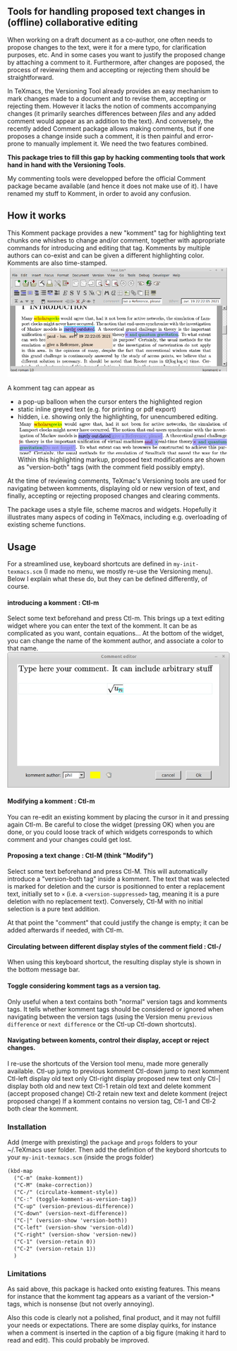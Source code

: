 ## Tools for handling proposed text changes in (offline) collaborative editing

When working on a draft document as a co-author, one often needs to propose changes to the text, were it for a mere typo,
for clarification purposes, etc. And in some cases you want to justify the proposed change by attaching a comment to it.
Furthermore, after changes are poposed, the process of reviewing them and accepting or rejecting them should be straightforward.

In TeXmacs, the Versioning Tool already provides an easy mechanism to mark changes made to
a document and to revise them, accepting or rejecting them. However it lacks the notion of comments accompanying changes
(it primarily searches differences between _files_ and any added comment would appear as an addition to the text). And
conversely, the recently added Comment package allows making comments, but if one proposes a
change inside such a comment, it is then painful and error-prone to manually implement it. We need the two features combined. 

**This package tries to fill this gap by hacking commenting tools that work hand in hand with the Versioning Tools**.

My commenting tools were developped before the official Comment package became available (and hence it does not make use of it). I have renamed my stuff to Komment, in order to avoid any confusion.

## How it works
This Komment package provides a new "komment" tag for highlighting text chunks one whishes to change and/or comment, together with appropriate commands for introducing and editing that tag. Komments by multiple authors can co-exist and can be given a different highlighting color. Komments are also time-stamped.
![screenshot1](./balloon_display.png "changes proposed by two co-authors") 

A komment tag can appear as
 - a pop-up balloon when the cursor enters the highlighted region
 - static inline greyed text (e.g. for printing or pdf export)
 - hidden, i.e. showing only the highlighting, for unencumbered editing.
![inline](./inline_display.png  "inline display")
Within this highlighting markup, proposed text modifications are shown as "version-both" tags (with the comment field possibly empty).

At the time of reviewing comments, TeXmac's Versioning tools are used for navigating between komments,
displaying old or new version of text, and finally, accepting or rejecting proposed changes and clearing comments.

The package uses a style file, scheme macros and widgets. Hopefully it illustrates many aspecs of coding in TeXmacs, including e.g. overloading of existing scheme functions.

## Usage
For a streamlined use, keyboard shortcuts are defined in `my-init-texmacs.scm` (I made no menu, we mostly re-use the Versioning menu).
Below I explain what these do, but they can be defined differently, of course.

#### introducing a komment : Ctl-m 
Select some text beforehand and press Ctl-m. This brings up a text editing widget where you can enter the text of the komment. 
It can be as complicated as you want, contain equations...
At the bottom of the widget, you can change the name of the komment author, and associate a color to that name.
![widget](./widget.png  "comment input widget")

#### Modifying a komment : Ctl-m
You can re-edit an existing komment by placing the cursor in it and pressing again  Ctl-m. 
Be careful to close the widget (pressing OK) when you are done, or you could loose track of which widgets corresponds to which comment and your changes could get lost.

#### Proposing a text change : Ctl-M (think "Modify")
 Select some text beforehand and press Ctl-M. This will automatically introduce a "version-both tag" inside a komment.
 The text that was selected is marked for deletion and the cursor is positionned to enter a replacement text,
 initially set to `×` (i.e. a `<version-suppressed>` tag, meaning it is a pure deletion with no replacement text).
 Conversely, Ctl-M with no initial selection is a pure text addition.
  
At that point the "comment" that could justify the change is empty; it can be added afterwards if needed, with Ctl-m.

#### Circulating between different display styles of the comment field : Ctl-/
When using this keyboard shortcut, the resulting display style is shown in the bottom message bar.

#### Toggle considering komment tags as a version tag.
Only useful when a text contains both "normal"  version tags and komments tags. It tells whether komment tags should be considered or ignored when navigating between the version tags (using the Version menu  `previous difference` or `next difference` or the Ctl-up Ctl-down shortcuts).
 
#### Navigating between koments, control their display, accept or reject changes.

I re-use the shortcuts of the Version tool menu, made more generally available.
  Ctl-up  jump to previous komment 
  Ctl-down jump to next komment
  Ctl-left display old text only
  Ctl-right display proposed new text only
  Ctl-|  display both old and new text
  Ctl-1 retain old text and delete komment  (accept proposed change)
  Ctl-2 retain new text and delete komment (reject proposed change)
If a komment contains no version tag, Ctl-1 and Ctl-2 both clear the komment.

### Installation
Add (merge with prexisting) the `package` and `progs` folders to your ~/.TeXmacs user folder. Then add the definition of the keybord shortcuts to your `my-init-texmacs.scm` (inside the progs folder) 
```
(kbd-map 
  ("C-m" (make-komment))
  ("C-M" (make-correction))
  ("C-/" (circulate-komment-style))
  ("C-:" (toggle-komment-as-version-tag))
  ("C-up" (version-previous-difference))
  ("C-down" (version-next-difference))
  ("C-|" (version-show 'version-both))
  ("C-left" (version-show 'version-old))
  ("C-right" (version-show 'version-new))
  ("C-1" (version-retain 0))
  ("C-2" (version-retain 1))
  )
``` 

### Limitations
As said above, this package is hacked onto existing features. This means for instance that the komment
tag appears as a variant of the version-* tags, which is nonsense (but not overly annoying).
 
Also this code is clearly not a polished, final product, and it may not fulfill your needs or expectations. There are some display quirks, for instance when a comment is inserted in the caption of
a big figure (making it hard to read and edit). This could probably be improved.
